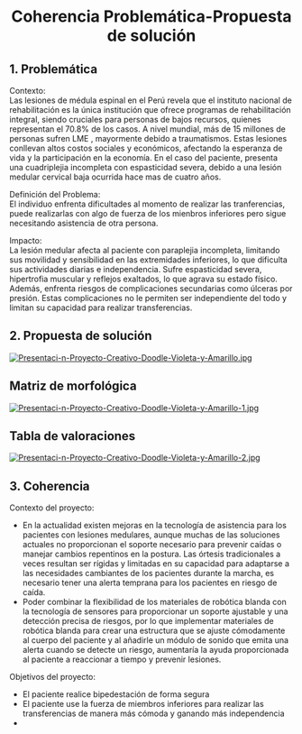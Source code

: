 # <p align="center"> Coherencia Problemática-Propuesta de solución </p>

## 1. Problemática ##

Contexto:  
Las lesiones de médula espinal en el Perú revela que el instituto nacional de rehabilitación es la única institución que ofrece programas de rehabilitación integral, siendo cruciales para personas de bajos recursos, quienes representan el 70.8% de los casos. A nivel mundial, más de 15 millones de personas sufren LME , mayormente debido a traumatismos. Estas lesiones conllevan altos costos sociales y económicos, afectando la esperanza de vida y la participación en la economía. En el caso del paciente, presenta una cuadriplejia incompleta con espasticidad severa, debido a una lesión medular cervical baja ocurrida hace mas de cuatro años.

Definición del Problema:   
El individuo enfrenta dificultades al momento de realizar las tranferencias, puede realizarlas con algo de fuerza de los mienbros inferiores pero sigue necesitando asistencia de otra persona. 

Impacto:   
La lesión medular afecta al paciente con paraplejia incompleta, limitando sus movilidad y sensibilidad en las extremidades inferiores, lo que dificulta sus actividades diarias e independencia. Sufre espasticidad severa, hipertrofia muscular y reflejos exaltados, lo que agrava su estado físico. Además, enfrenta riesgos de complicaciones secundarias como úlceras por presión. Estas complicaciones no le permiten ser independiente del todo y limitan su capacidad para realizar transferencias.

## 2. Propuesta de solución ##

[![Presentaci-n-Proyecto-Creativo-Doodle-Violeta-y-Amarillo.jpg](https://i.postimg.cc/rsM4RrwX/Presentaci-n-Proyecto-Creativo-Doodle-Violeta-y-Amarillo.jpg)](https://postimg.cc/8JXcqsvt)

## Matriz de morfológica ##
[![Presentaci-n-Proyecto-Creativo-Doodle-Violeta-y-Amarillo-1.jpg](https://i.postimg.cc/sDLcJH4s/Presentaci-n-Proyecto-Creativo-Doodle-Violeta-y-Amarillo-1.jpg)](https://postimg.cc/WhMgNnyH)

## Tabla de valoraciones ##
[![Presentaci-n-Proyecto-Creativo-Doodle-Violeta-y-Amarillo-2.jpg](https://i.postimg.cc/4dP98PjJ/Presentaci-n-Proyecto-Creativo-Doodle-Violeta-y-Amarillo-2.jpg)](https://postimg.cc/TLy11VRS)

## 3. Coherencia ##

Contexto del proyecto:

* En la actualidad existen mejoras en la tecnología de asistencia para los pacientes con lesiones medulares, aunque muchas de las soluciones actuales no proporcionan el soporte necesario para prevenir caídas o manejar cambios repentinos en la postura. Las órtesis tradicionales a veces resultan ser rígidas y limitadas en su capacidad para adaptarse a las necesidades cambiantes de los pacientes durante la marcha, es necesario tener una alerta temprana para los pacientes en riesgo de caída.   
* Poder combinar la flexibilidad de los materiales de robótica blanda con la tecnología de sensores para proporcionar un soporte ajustable y una detección precisa de riesgos, por lo que implementar materiales de robótica blanda para crear una estructura que se ajuste cómodamente al cuerpo del paciente y al añadirle un módulo de sonido que emita una alerta cuando se detecte un riesgo, aumentaría la ayuda proporcionada al paciente a reaccionar a tiempo y prevenir lesiones.

Objetivos del proyecto: 

- El paciente realice bipedestación de forma segura
- El paciente use la fuerza de miembros inferiores para realizar las transferencias de manera más cómoda y ganando más independencia
- 
    



